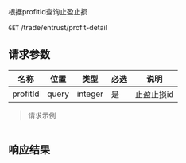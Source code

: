 根据profitId查询止盈止损

`GET` /trade/entrust/profit-detail

## 请求参数

| 名称       | 位置    | 类型      | 必选 | 说明     |
|----------|-------|---------|----|--------|
| profitId | query | integer | 是  | 止盈止损id |

> 请求示例

```shell

```

## 响应结果

```json

```

